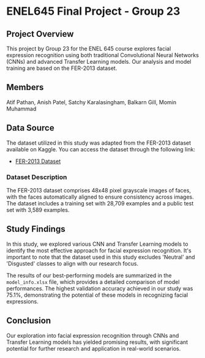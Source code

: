 # ENEL645 Final Project - Group 23

## Project Overview
This project by Group 23 for the ENEL 645 course explores facial expression recognition using both traditional Convolutional Neural Networks (CNNs) and advanced Transfer Learning models. Our analysis and model training are based on the FER-2013 dataset.

## Members
Atif Pathan,
Anish Patel,
Satchy Karalasingham,
Balkarn Gill,
Momin Muhammad

## Data Source
The dataset utilized in this study was adapted from the FER-2013 dataset available on Kaggle. You can access the dataset through the following link:

- [FER-2013 Dataset](https://www.kaggle.com/datasets/msambare/fer2013/data)

### Dataset Description
The FER-2013 dataset comprises 48x48 pixel grayscale images of faces, with the faces automatically aligned to ensure consistency across images. The dataset includes a training set with 28,709 examples and a public test set with 3,589 examples.

## Study Findings
In this study, we explored various CNN and Transfer Learning models to identify the most effective approach for facial expression recognition. It's important to note that the dataset used in this study excludes 'Neutral' and 'Disgusted' classes to align with our research focus.

The results of our best-performing models are summarized in the `model_info.xlsx` file, which provides a detailed comparison of model performances. The highest validation accuracy achieved in our study was 75.1%, demonstrating the potential of these models in recognizing facial expressions.

## Conclusion
Our exploration into facial expression recognition through CNNs and Transfer Learning models has yielded promising results, with significant potential for further research and application in real-world scenarios.





